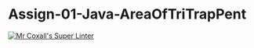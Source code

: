# Assign-01-Java-AreaOfTriTrapPent
[![Mr Coxall's Super Linter](https://github.com/ICS4U-Programming-JessahT/Assign-01-Java-AreaOfTriTrapPent/workflows/Mr%20Coxall's%20Super%20Linter/badge.svg)](https://github.com/ICS4U-Programming-JessahT/Assign-01-Java-AreaOfTriTrapPent/actions/)
